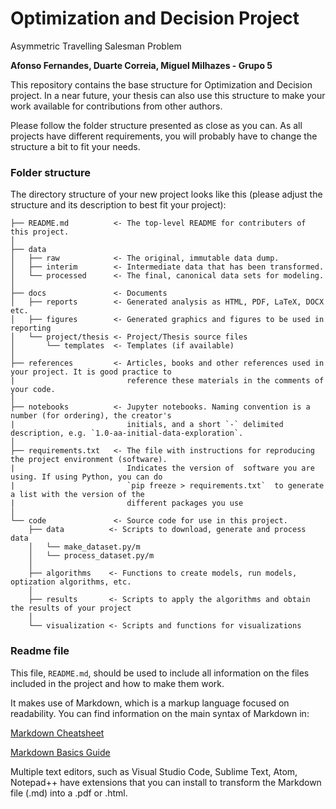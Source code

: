 # Optimization and Decision Project
Asymmetric Travelling Salesman Problem

**Afonso Fernandes, Duarte Correia, Miguel Milhazes - Grupo 5**

This repository contains the base structure for Optimization and Decision project. In a near future, your thesis can also use this structure to make your work available for contributions from other authors. 

Please follow the folder structure presented as close as you can. As all projects have different requirements, you will probably have to change the structure a bit to fit your needs.

### Folder structure

The directory structure of your new project looks like this (please adjust the structure and its description to best fit your project): 

```
├── README.md          <- The top-level README for contributers of this project.
│
├── data
│   ├── raw            <- The original, immutable data dump.
│   ├── interim        <- Intermediate data that has been transformed.
│   └── processed      <- The final, canonical data sets for modeling.
│
├── docs               <- Documents
│   ├── reports        <- Generated analysis as HTML, PDF, LaTeX, DOCX etc.
│   ├── figures        <- Generated graphics and figures to be used in reporting
│   └── project/thesis <- Project/Thesis source files
│       └── templates  <- Templates (if available)
│
├── references         <- Articles, books and other references used in your project. It is good practice to  
|                         reference these materials in the comments of your code.
│
├── notebooks          <- Jupyter notebooks. Naming convention is a number (for ordering), the creator's  
|                         initials, and a short `-` delimited description, e.g. `1.0-aa-initial-data-exploration`.
│
├── requirements.txt   <- The file with instructions for reproducing the project environment (software).  
|                         Indicates the version of  software you are using. If using Python, you can do 
|                         `pip freeze > requirements.txt`  to generate a list with the version of the 
|                         different packages you use
│
└── code               <- Source code for use in this project.
    ├── data          <- Scripts to download, generate and process data
    │   └── make_dataset.py/m
    │   └── process_dataset.py/m
    │
    ├── algorithms    <- Functions to create models, run models, optization algorithms, etc.
    │
    ├── results       <- Scripts to apply the algorithms and obtain the results of your project
    │
    └── visualization <- Scripts and functions for visualizations
```


### Readme file

This file, `README.md`, should be used to include all information on the files included in the project and how to make them work.

It makes use of Markdown, which is a markup language focused on readability. You can find information on the main syntax of Markdown in:

[Markdown Cheatsheet](https://github.com/adam-p/markdown-here/wiki/Markdown-Cheatsheet)

[Markdown Basics Guide](https://markdown-guide.readthedocs.io/en/latest/basics.html)

Multiple text editors, such as Visual Studio Code, Sublime Text, Atom, Notepad++ have extensions that you can install to transform the Markdown file (.md) into a .pdf or .html.

